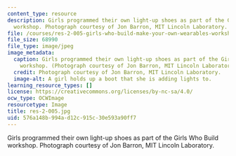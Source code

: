 ```yaml
---
content_type: resource
description: Girls programmed their own light-up shoes as part of the Girls Who Build
  workshop. Photograph courtesy of Jon Barron, MIT Lincoln Laboratory.
file: /courses/res-2-005-girls-who-build-make-your-own-wearables-workshop-spring-2015/576a148b994ad12c915c30e593a90ff7_res-2-005.jpg
file_size: 68990
file_type: image/jpeg
image_metadata:
  caption: Girls programmed their own light-up shoes as part of the Girls Who Build
    workshop. (Photograph courtesy of Jon Barron, MIT Lincoln Laboratory.)
  credit: Photograph courtesy of Jon Barron, MIT Lincoln Laboratory.
  image-alt: A girl holds up a boot that she is adding lights to.
learning_resource_types: []
license: https://creativecommons.org/licenses/by-nc-sa/4.0/
ocw_type: OCWImage
resourcetype: Image
title: res-2-005.jpg
uid: 576a148b-994a-d12c-915c-30e593a90ff7
---
```

Girls programmed their own light-up shoes as part of the Girls Who Build workshop. Photograph courtesy of Jon Barron, MIT Lincoln Laboratory.